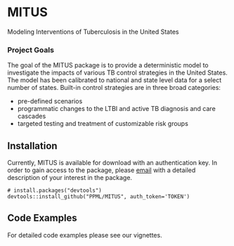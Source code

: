 # MITUS
Modeling Interventions of Tuberculosis in the United States 

### Project Goals
The goal of the MITUS package is to provide a deterministic model to investigate the impacts of various TB control strategies in the United States. The model has been calibrated to national and state level data for a select number of states. Built-in control strategies are in three broad categories: 
- pre-defined scenarios
- programmatic changes to the LTBI and active TB diagnosis and care cascades
- targeted testing and treatment of customizable risk groups

## Installation 
Currently, MITUS is available for download with an authentication key. In order to gain access to the package, please [email](nswartwood@hsph.harvard.edu) with a detailed description of your interest in the package. 
```
# install.packages("devtools")
devtools::install_github("PPML/MITUS", auth_token='TOKEN')
```

## Code Examples 
For detailed code examples please see our vignettes. 
